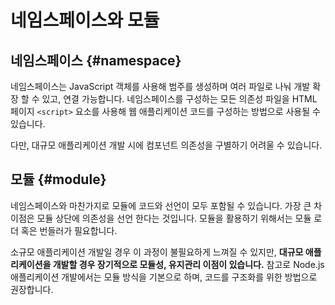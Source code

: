 # 네임스페이스와 모듈

## 네임스페이스 {#namespace}

네임스페이스는 JavaScript 객체를 사용해 범주를 생성하며 여러 파일로 나눠 개발 확장 할 수 있고, 연결 가능합니다. 네임스페이스를 구성하는 모든 의존성 파일을 HTML 페이지 `<script>` 요소를 사용해 웹 애플리케이션 코드를 구성하는 방법으로 사용될 수 있습니다.

다만, 대규모 애플리케이션 개발 시에 컴포넌트 의존성을 구별하기 어려울 수 있습니다.

## 모듈 {#module}

네임스페이스와 마찬가지로 모듈에 코드와 선언이 모두 포함될 수 있습니다. 가장 큰 차이점은 모듈 상단에 의존성을 선언 한다는 것입니다. 모듈을 활용하기 위해서는 모듈 로더 혹은 번들러가 필요합니다.

소규모 애플리케이션 개발일 경우 이 과정이 불필요하게 느껴질 수 있지만, **대규모 애플리케이션을 개발할 경우 장기적으로 모듈성, 유지관리 이점이 있습니다.** 참고로 Node.js 애플리케이션 개발에서는 모듈 방식을 기본으로 하며, 코드를 구조화를 위한 방법으로 권장합니다.


